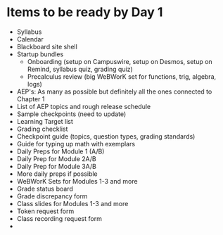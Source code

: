 # Items to be ready by Day 1

- Syllabus
- Calendar
- Blackboard site shell
- Startup bundles 
	- Onboarding (setup on Campuswire, setup on Desmos, setup on Remind, syllabus quiz, grading quiz) 
	- Precalculus review (big WeBWorK set for functions, trig, algebra, logs) 
- AEP's: As many as possible but definitely all the ones connected to Chapter 1
- List of AEP topics and rough release schedule 
- Sample checkpoints (need to update)
- Learning Target list 
- Grading checklist 
- Checkpoint guide (topics, question types, grading standards) 
- Guide for typing up math with exemplars
- Daily Preps for Module 1 (A/B)
- Daily Prep for Module 2A/B
- Daily Prep for Module 3A/B
- More daily preps if possible 
- WeBWorK Sets for Modules 1-3 and more 
- Grade status board
- Grade discrepancy form
- Class slides for Modules 1-3 and more 
- Token request form
- Class recording request form 
- 
<!--stackedit_data:
eyJoaXN0b3J5IjpbLTEzMzkyMTkxODFdfQ==
-->